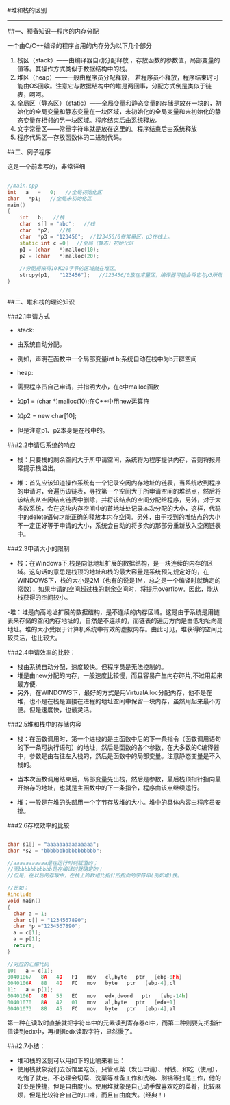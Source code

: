 #堆和栈的区别 

------

##一、预备知识—程序的内存分配  

一个由C/C++编译的程序占用的内存分为以下几个部分

1. 栈区（stack）——由编译器自动分配释放 ，存放函数的参数值，局部变量的值等。其操作方式类似于数据结构中的栈。  
2. 堆区（heap）——一般由程序员分配释放，   若程序员不释放，程序结束时可能由OS回收。注意它与数据结构中的堆是两回事，分配方式倒是类似于链表，呵呵。  
3. 全局区（静态区）（static）——全局变量和静态变量的存储是放在一块的，初始化的全局变量和静态变量在一块区域，未初始化的全局变量和未初始化的静态变量在相邻的另一块区域。程序结束后由系统释放。  
4. 文字常量区——常量字符串就是放在这里的。程序结束后由系统释放  
5. 程序代码区—存放函数体的二进制代码。  
   
   

##二、例子程序    
  
这是一个前辈写的，非常详细    

```c++
 
//main.cpp    
int   a   =   0;   //全局初始化区    
char   *p1;   //全局未初始化区    
main()    
{    
	int   b;   //栈    
	char  s[] = "abc";   //栈    
	char  *p2;   //栈    
	char  *p3 = "123456";  //123456/0在常量区，p3在栈上。    
	static int c =0；  //全局（静态）初始化区    
	p1 = (char   *)malloc(10);    
	p2 = (char   *)malloc(20);    
  
	//分配得来得10和20字节的区域就在堆区。    
	strcpy(p1,   "123456");   //123456/0放在常量区，编译器可能会将它与p3所指向的"123456"优化成一个地方。    
}    
   
```
   
##二、堆和栈的理论知识    
  
###2.1申请方式    

- stack:    
 - 由系统自动分配。   
 - 例如，声明在函数中一个局部变量int b;系统自动在栈中为b开辟空间    
  
- heap:    
 - 需要程序员自己申请，并指明大小，在c中malloc函数    
 - 如p1   =   (char   *)malloc(10);在C++中用new运算符    
 - 如p2   =   new   char[10];    
 - 但是注意p1、p2本身是在栈中的。    
   
   
###2.2申请后系统的响应  
  
- 栈：只要栈的剩余空间大于所申请空间，系统将为程序提供内存，否则将报异常提示栈溢出。

- 堆：首先应该知道操作系统有一个记录空闲内存地址的链表，当系统收到程序的申请时，会遍历该链表，寻找第一个空间大于所申请空间的堆结点，然后将该结点从空闲结点链表中删除，并将该结点的空间分配给程序，另外，对于大多数系统，会在这块内存空间中的首地址处记录本次分配的大小，这样，代码中的delete语句才能正确的释放本内存空间。另外，由于找到的堆结点的大小不一定正好等于申请的大小，系统会自动的将多余的那部分重新放入空闲链表中。    
   
###2.3申请大小的限制    
  
- 栈：在Windows下,栈是向低地址扩展的数据结构，是一块连续的内存的区域。这句话的意思是栈顶的地址和栈的最大容量是系统预先规定好的，在WINDOWS下，栈的大小是2M（也有的说是1M，总之是一个编译时就确定的常数），如果申请的空间超过栈的剩余空间时，将提示overflow。因此，能从栈获得的空间较小。    

-堆：堆是向高地址扩展的数据结构，是不连续的内存区域。这是由于系统是用链表来存储的空闲内存地址的，自然是不连续的，而链表的遍历方向是由低地址向高地址。堆的大小受限于计算机系统中有效的虚拟内存。由此可见，堆获得的空间比较灵活，也比较大。 
   
  
###2.4申请效率的比较：    

- 栈由系统自动分配，速度较快。但程序员是无法控制的。    
- 堆是由new分配的内存，一般速度比较慢，而且容易产生内存碎片,不过用起来最方便.    
- 另外，在WINDOWS下，最好的方式是用VirtualAlloc分配内存，他不是在堆，也不是在栈是直接在进程的地址空间中保留一块内存，虽然用起来最不方便。但是速度快，也最灵活。  
     
   
###2.5堆和栈中的存储内容    
  
- 栈：在函数调用时，第一个进栈的是主函数中后的下一条指令（函数调用语句的下一条可执行语句）的地址，然后是函数的各个参数，在大多数的C编译器中，参数是由右往左入栈的，然后是函数中的局部变量。注意静态变量是不入栈的。    
- 当本次函数调用结束后，局部变量先出栈，然后是参数，最后栈顶指针指向最开始存的地址，也就是主函数中的下一条指令，程序由该点继续运行。    

- 堆：一般是在堆的头部用一个字节存放堆的大小。堆中的具体内容由程序员安排。    

###2.6存取效率的比较    

```c++   

char s1[] = "aaaaaaaaaaaaaaa";    
char *s2 = "bbbbbbbbbbbbbbbbb";    

//aaaaaaaaaaa是在运行时刻赋值的；    
//而bbbbbbbbbbb是在编译时就确定的；    
//但是，在以后的存取中，在栈上的数组比指针所指向的字符串(例如堆)快。    

//比如：    
#include
void main()
{
  char a = 1;
  char c[] = "1234567890";
  char *p ="1234567890";
  a = c[1];
  a = p[1];
  return;
}

//对应的汇编代码
10:   a = c[1];
00401067   8A   4D   F1   mov   cl,byte   ptr   [ebp-0Fh]
0040106A   88   4D   FC   mov   byte   ptr   [ebp-4],cl
11:   a = p[1];
0040106D   8B   55   EC   mov   edx,dword   ptr   [ebp-14h]
00401070   8A   42   01   mov   al,byte   ptr   [edx+1]
00401073   88   45   FC   mov   byte   ptr   [ebp-4],al    

```

第一种在读取时直接就把字符串中的元素读到寄存器cl中，而第二种则要先把指针值读到edx中，再根据edx读取字符，显然慢了。    
   
   
###2.7小结：    

- 堆和栈的区别可以用如下的比喻来看出：    
 - 使用栈就象我们去饭馆里吃饭，只管点菜（发出申请）、付钱、和吃（使用），吃饱了就走，不必理会切菜、洗菜等准备工作和洗碗、刷锅等扫尾工作，他的好处是快捷，但是自由度小。使用堆就象是自己动手做喜欢吃的菜肴，比较麻烦，但是比较符合自己的口味，而且自由度大。(经典！)  